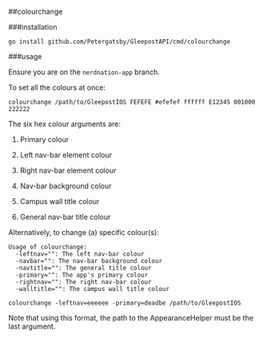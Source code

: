 ##colourchange

###installation

`go install github.com/Petergatsby/GleepostAPI/cmd/colourchange`

###usage

Ensure you are on the `nerdnation-app` branch.

To set all the colours at once:

`colourchange /path/to/GleepostIOS FEFEFE #efefef ffffff E12345 001000 222222`

The six hex colour arguments are:

1. Primary colour

2. Left nav-bar element colour

3. Right nav-bar element colour

4. Nav-bar background colour

5. Campus wall title colour

6. General nav-bar title colour


Alternatively, to change (a) specific colour(s):

```
Usage of colourchange:
  -leftnav="": The left nav-bar colour
  -navbar="": The nav-bar background colour
  -navtitle="": The general title colour
  -primary="": The app's primary colour
  -rightnav="": The right nav-bar colour
  -walltitle="": The campus wall title colour
```

`colourchange -leftnav=eeeeee -primary=deadbe /path/to/GleepostIOS`

Note that using this format, the path to the AppearanceHelper must be the last argument.

